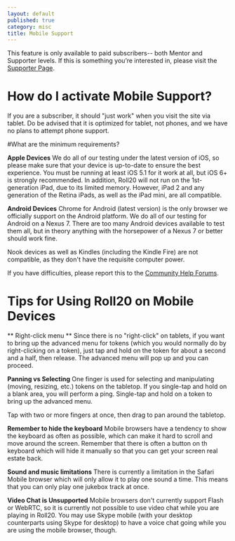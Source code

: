 ```yaml
---
layout: default
published: true
category: misc
title: Mobile Support
---
```


<div class='alert alert-info'>This feature is only available to paid subscribers-- both Mentor and Supporter levels.  If this is something you’re interested in, please visit the <a href="https://app.roll20.net/account/supporter/">Supporter Page</a>.</div>

# How do I activate Mobile Support?
If you are a subscriber, it should "just work" when you visit the site via tablet.  Do be advised that it is optimized for tablet, not phones, and we have no plans to attempt phone support.

#What are the minimum requirements?

**Apple Devices**
We do all of our testing under the latest version of iOS, so please make sure that your device is up-to-date to ensure the best experience. You must be running at least iOS 5.1 for it work at all, but iOS 6+ is strongly recommended. In addition, Roll20 will not run on the 1st-generation iPad, due to its limited memory. However, iPad 2 and any generation of the Retina iPads, as well as the iPad mini, are all compatible.

**Android Devices**
Chrome for Android (latest version) is the only browser we officially support on the Android platform. We do all of our testing for Android on a Nexus 7. There are too many Android devices available to test them all, but in theory anything with the horsepower of a Nexus 7 or better should work fine. 

Nook devices as well as Kindles (including the Kindle Fire) are not compatible, as they don't have the requisite computer power.

If you have difficulties, please report this to the [Community Help Forums](http://community.roll20.net/categories/help-support).

# Tips for Using Roll20 on Mobile Devices

** Right-click menu **
Since there is no "right-click" on tablets, if you want to bring up the advanced menu for tokens (which you would normally do by right-clicking on a token), just tap and hold on the token for about a second and a half, then release. The advanced menu will pop up and you can proceed.

**Panning vs Selecting**
One finger is used for selecting and manipulating (moving, resizing, etc.) tokens on the tabletop. If you single-tap and hold on a blank area, you will perform a ping. Single-tap and hold on a token to bring up the advanced menu. 

Tap with two or more fingers at once, then drag to pan around the tabletop.

**Remember to hide the keyboard**
Mobile browsers have a tendency to show the keyboard as often as possible, which can make it hard to scroll and move around the screen. Remember that there is often a button on th keyboard which will hide it manually so that you can get your screen real estate back.

**Sound and music limitations**
There is currently a limitation in the Safari Mobile browser which will only allow it to play one sound a time. This means that you can only play one jukebox track at once.

**Video Chat is Unsupported**
Mobile browsers don't currently support Flash or WebRTC, so it is currently not possible to use video chat while you are playing in Roll20. You may use Skype mobile (with your desktop counterparts using Skype for desktop) to have a voice chat going while you are using the mobile browser, though.